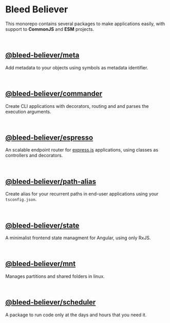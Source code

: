 # Bleed Believer

This monorepo contains several packages to make applications easily, with support to __CommonJS__ and __ESM__ projects.

<br />

## [@bleed-believer/meta](/packages/meta/README.md)

Add metadata to your objects using symbols as metadata identifier.

<br />

## [@bleed-believer/commander](/packages/commander/README.md)

Create CLI applications with decorators, routing and and parses the execution arguments.

<br />

## [@bleed-believer/espresso](/packages/espresso/README.md)

An scalable endpoint router for [express.js](https://www.npmjs.com/package/express) applications, using classes as controllers and decorators.

<br />

## [@bleed-believer/path-alias](/packages/path-alias/README.md)

Create alias for your recurrent paths in end-user applications using your `tsconfig.json`.

<br />

## [@bleed-believer/state](/packages/state/README.md)

A minimalist frontend state managment for Angular, using only RxJS.

<br />

## [@bleed-believer/mnt](/packages/mnt/README.md)

Manages partitions and shared folders in linux.

<br />

## [@bleed-believer/scheduler](/packages/scheduler/README.md)

A package to run code only at the days and hours that you need it.

